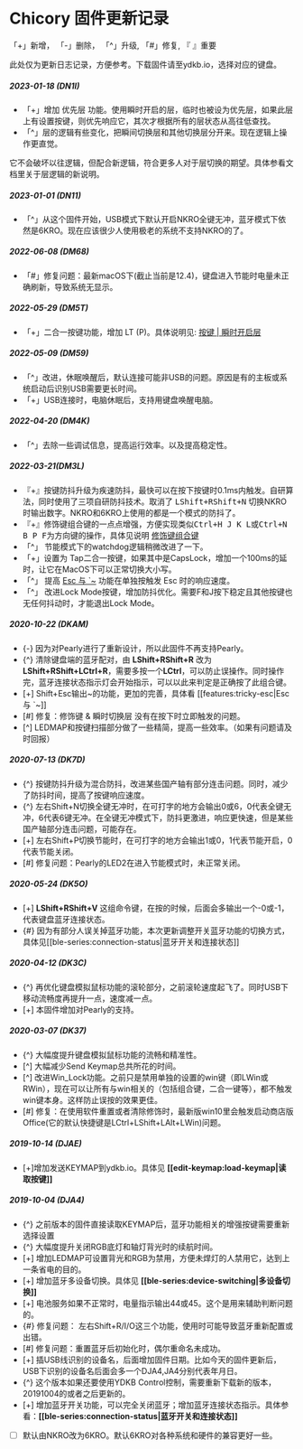 # Chicory 固件更新记录

「+」新增， 「-」删除， 「^」升级,  「#」修复,  『 』重要

此处仅为更新日志记录，方便参考。下载固件请至ydkb.io，选择对应的键盘。

##### 2023-01-18 (DN1I)

-   「+」增加 优先层 功能。使用瞬时开启的层，临时也被设为优先层，如果此层上有设置按键，则优先响应它，其次才根据所有的层状态从高往低查找。
-   「^」层的逻辑有些变化，把瞬间切换层和其他切换层分开来。现在逻辑上操作更直觉。

它不会破坏以往逻辑，但配合新逻辑，符合更多人对于层切换的期望。具体参看文档里关于层逻辑的新说明。

##### 2023-01-01 (DN11) 
- 「^」从这个固件开始，USB模式下默认开启NKRO全键无冲，蓝牙模式下依然是6KRO。现在应该很少人使用极老的系统不支持NKRO的了。

##### 2022-06-08 (DM68) 
- 「#」修复问题：最新macOS下(截止当前是12.4)，键盘进入节能时电量未正确刷新，导致系统无显示。

##### 2022-05-29 (DM5T) 
- 「+」二合一按键功能，增加 LT (P)。具体说明见: [按键 | 瞬时开启层](/edit-keymap/layer-tap-key.md)

##### 2022-05-09 (DM59) 
- 「^」改进，休眠唤醒后，默认连接可能非USB的问题。原因是有的主板或系统启动后识别USB需要更长时间。
- 「+」USB连接时，电脑休眠后，支持用键盘唤醒电脑。

##### 2022-04-20 (DM4K)
-   「^」去除一些调试信息，提高运行效率。以及提高稳定性。

##### 2022-03-21(DM3L) 
- 『+』按键防抖升级为疾速防抖，最快可以在按下按键时0.1ms内触发。自研算法，同时使用了三项自研防抖技术。取消了 <kbd>LShift+RShift+N</kbd> 切换NKRO时输出数字。NKRO和6KRO上使用的都是一个模式的防抖了。
- 『+』修饰键组合键的一点点增强，方便实现类似<kbd>Ctrl+H J K L</kbd>或<kbd>Ctrl+N B P F</kbd>为方向键的操作，具体见说明 [修饰键组合键](edit-keymap/mods-key.md)
- 「^」 节能模式下的watchdog逻辑稍微改进了一下。
- 「+」设置为 Tap二合一按键，如果其中是CapsLock，增加一个100ms的延时，让它在MacOS下可以正常切换大小写。
- 「^」 提高 [Esc 与 \`\~](/features/tricky-esc) 功能在单独按触发 Esc 时的响应速度。
- 「^」 改进Lock Mode按键，增加防抖优化。需要F和J按下稳定且其他按键也无任何抖动时，才能退出Lock Mode。

##### 2020-10-22 (DKAM)
  - {-} 因为对Pearly进行了重新设计，所以此固件不再支持Pearly。
  - {^} 清除键盘端的蓝牙配对，由 **LShift+RShift+R** 改为 **LShift+RShift+LCtrl+R**，需要多按一个**LCtrl**，可以防止误操作。同时操作完，蓝牙连接状态指示灯会开始指示，可以以此来判定是正确按了此组合键。
  - [+] Shift+Esc输出\~的功能，更加的完善，具体看 [[features:tricky-esc|Esc 与 \`\~]]
  - [#] 修复：修饰键 & 瞬时切换层 没有在按下时立即触发的问题。
  - [^] LEDMAP和按键扫描部分做了一些精简，提高一些效率。（如果有问题请及时回报）

##### 2020-07-13 (DK7D)
  - {^} 按键防抖升级为混合防抖，改进某些国产轴有部分连击问题。同时，减少了防抖时间，提高了按键响应速度。
  - {^} 左右Shift+N切换全键无冲时，在可打字的地方会输出0或6，0代表全键无冲，6代表6键无冲。在全键无冲模式下，防抖更激进，响应更快速，但是某些国产轴部分连击问题，可能存在。
  - [+] 左右Shift+P切换节能时，在可打字的地方会输出1或0，1代表节能开启，0代表节能关闭。
  - [#] 修复问题：Pearly的LED2在进入节能模式时，未正常关闭。

##### 2020-05-24 (DK5O)
  - [+] **LShift+RShift+V** 这组命令键，在按的时候，后面会多输出一个-0或-1，代表键盘蓝牙连接状态。
  - {#} 因为有部分人误关掉蓝牙功能，本次更新调整开关蓝牙功能的切换方式，具体见[[ble-series:connection-status|蓝牙开关和连接状态]]

##### 2020-04-12 (DK3C)
  - {^} 再优化键盘模拟鼠标功能的滚轮部分，之前滚轮速度起飞了。同时USB下移动流畅度再提升一点，速度减一点。
  - [+] 本固件增加对Pearly的支持。

##### 2020-03-07 (DK37)
  - {^} 大幅度提升键盘模拟鼠标功能的流畅和精准性。
  - [^] 大幅减少Send Keymap总共所花的时间。
  - [^] 改进Win_Lock功能。之前只是禁用单独的设置的win键（即LWin或RWin），现在可以让所有与win相关的（包括组合键，二合一键等），都不触发win键本身。这样防止误按的效果更佳。
  - [#] 修复：在使用软件重置或者清除修饰时，最新版win10里会触发启动商店版Office(它的默认快捷键是LCtrl+LShift+LAlt+LWin)问题。

##### 2019-10-14 (DJAE)
  - [+]增加发送KEYMAP到ydkb.io。具体见 __[[edit-keymap:load-keymap|读取按键]]__

##### 2019-10-04 (DJA4)
  - {^} 之前版本的固件直接读取KEYMAP后，蓝牙功能相关的增强按键需要重新选择设置
  - {^} 大幅度提升关闭RGB底灯和轴灯背光时的续航时间。
  - [+] 增加LEDMAP可设置背光和RGB为禁用，方便未焊灯的人禁用它，达到上一条省电的目的。
  - [+] 增加蓝牙多设备切换。具体见 __[[ble-series:device-switching|多设备切换]]__
  - [+] 电池服务如果不正常时，电量指示输出44或45。这个是用来辅助判断问题的。
  - {#} 修复问题： 左右Shift+R/I/O这三个功能，使用时可能导致蓝牙重新配置或出错。
  - [#] 修复问题：重置蓝牙后初始化时，偶尔重命名未成功。
  - [+] 插USB线识别的设备名，后面增加固件日期。比如今天的固件更新后，USB下识别的设备名后面会多一个DJA4,JA4分别代表年月日。
  - {^} 这个版本如果还要使用YDKB Control控制，需要重新下载新的版本，20191004的或者之后更新的。
  - [+] 增加蓝牙开关功能，可以完全关闭蓝牙；增加蓝牙连接状态指示。具体参看：__[[ble-series:connection-status|蓝牙开关和连接状态]]__
  - [ ] 默认由NKRO改为6KRO。默认6KRO对各种系统和硬件的兼容更好一些。


